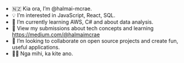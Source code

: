 - 🇳🇿 Kia ora, I’m @halmai-mcrae.
- 💡 I’m interested in JavaScript, React, SQL. 
- 🌱 I’m currently learning AWS, C# and about data analysis. 
- 📝 View my submissions about tech concepts and learning https://medium.com/@halmaimcrae
- 🧬 I’m looking to collaborate on open source projects and create fun, useful applications.
- 👋🏼 Nga mihi, ka kite ano. 
<!---
halmai-mcrae/halmai-mcrae is a ✨ special ✨ repository because its `README.md` (this file) appears on your GitHub profile.
You can click the Preview link to take a look at your changes.
--->
